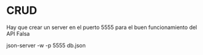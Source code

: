 # CRUD
Hay que crear un server en el puerto 5555 para el buen funcionamiento del API Falsa

json-server -w -p 5555 db.json
